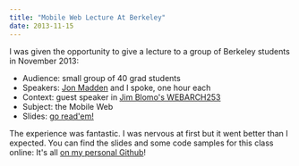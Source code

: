 ```yaml
---
title: "Mobile Web Lecture At Berkeley"
date: 2013-11-15
---
```

I was given the opportunity to give a lecture to a group of Berkeley students
in November 2013:
- Audience: small group of 40 grad students
- Speakers: [Jon Madden](https://twitter.com/hyr0) and I spoke, one hour each
- Context: guest speaker in [Jim Blomo's WEBARCH253](https://github.com/jblomo/webarch253)
- Subject: the Mobile Web
- Slides: [go read'em!](https://raw.githubusercontent.com/ArnaudBrousseau/mobile-web-lecture-berkeley/master/mobile_web_berkeley.pdf)

The experience was fantastic. I was nervous at first but it went better than I
expected. You can find the slides and some code samples for this class online:
It's all [on my personal Github](https://github.com/ArnaudBrousseau/mobile-web-lecture-berkeley)!
